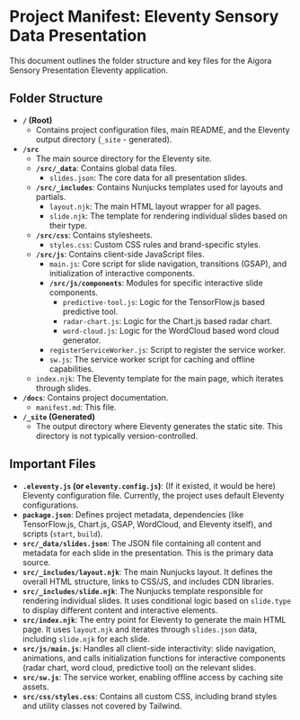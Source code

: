 # Project Manifest: Eleventy Sensory Data Presentation

This document outlines the folder structure and key files for the Aigora Sensory Presentation Eleventy application.

## Folder Structure

- **`/` (Root)**
  - Contains project configuration files, main README, and the Eleventy output directory (`_site` - generated).
- **`/src`**
  - The main source directory for the Eleventy site.
  - **`/src/_data`**: Contains global data files.
    - `slides.json`: The core data for all presentation slides.
  - **`/src/_includes`**: Contains Nunjucks templates used for layouts and partials.
    - `layout.njk`: The main HTML layout wrapper for all pages.
    - `slide.njk`: The template for rendering individual slides based on their type.
  - **`/src/css`**: Contains stylesheets.
    - `styles.css`: Custom CSS rules and brand-specific styles.
  - **`/src/js`**: Contains client-side JavaScript files.
    - `main.js`: Core script for slide navigation, transitions (GSAP), and initialization of interactive components.
    - **`/src/js/components`**: Modules for specific interactive slide components.
      - `predictive-tool.js`: Logic for the TensorFlow.js based predictive tool.
      - `radar-chart.js`: Logic for the Chart.js based radar chart.
      - `word-cloud.js`: Logic for the WordCloud based word cloud generator.
    - `registerServiceWorker.js`: Script to register the service worker.
    - `sw.js`: The service worker script for caching and offline capabilities.
  - `index.njk`: The Eleventy template for the main page, which iterates through slides.
- **`/docs`**: Contains project documentation.
  - `manifest.md`: This file.
- **`/_site` (Generated)**
  - The output directory where Eleventy generates the static site. This directory is not typically version-controlled.

## Important Files

- **`.eleventy.js` (or `eleventy.config.js`)**: (If it existed, it would be here) Eleventy configuration file. Currently, the project uses default Eleventy configurations.
- **`package.json`**: Defines project metadata, dependencies (like TensorFlow.js, Chart.js, GSAP, WordCloud, and Eleventy itself), and scripts (`start`, `build`).
- **`src/_data/slides.json`**: The JSON file containing all content and metadata for each slide in the presentation. This is the primary data source.
- **`src/_includes/layout.njk`**: The main Nunjucks layout. It defines the overall HTML structure, links to CSS/JS, and includes CDN libraries.
- **`src/_includes/slide.njk`**: The Nunjucks template responsible for rendering individual slides. It uses conditional logic based on `slide.type` to display different content and interactive elements.
- **`src/index.njk`**: The entry point for Eleventy to generate the main HTML page. It uses `layout.njk` and iterates through `slides.json` data, including `slide.njk` for each slide.
- **`src/js/main.js`**: Handles all client-side interactivity: slide navigation, animations, and calls initialization functions for interactive components (radar chart, word cloud, predictive tool) on the relevant slides.
- **`src/sw.js`**: The service worker, enabling offline access by caching site assets.
- **`src/css/styles.css`**: Contains all custom CSS, including brand styles and utility classes not covered by Tailwind.
